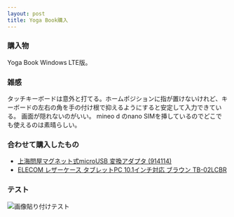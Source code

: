 ```yaml
---
layout: post
title: Yoga Book購入
---
```

### 購入物
Yoga Book Windows LTE版。

### 雑感
タッチキーボードは意外と打てる。ホームポジションに指が置けないけれど、キーボードの左右の角を手の付け根で抑えるようにすると安定して入力できている。
画面が隠れないのがいい。
mineo d のnano SIMを挿しているのでどこでも使えるのは素晴らしい。

### 合わせて購入したもの
- [上海問屋マグネット式microUSB 変換アダプタ (914114)](https://www.donya.jp/item/74036.html)  
- [ELECOM レザーケース タブレットPC 10.1インチ対応 ブラウン TB-02LCBR](https://www.amazon.co.jp/gp/product/B00ATZNT9U)

### テスト
![画像貼り付けテスト](../images/jekyll-logo.png)
